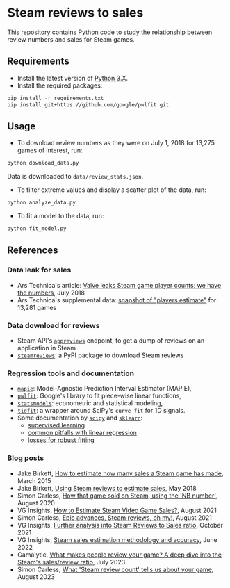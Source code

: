 # Steam reviews to sales

This repository contains Python code to study the relationship between review numbers and sales for Steam games.

## Requirements

- Install the latest version of [Python 3.X][python-download].
- Install the required packages:

```bash
pip install -r requirements.txt
pip install git+https://github.com/google/pwlfit.git
```

[python-download]: <https://www.python.org/downloads/>

## Usage

- To download review numbers as they were on July 1, 2018 for 13,275 games of interest, run:

```bash
python download_data.py
```

Data is downloaded to `data/review_stats.json`.

- To filter extreme values and display a scatter plot of the data, run:

```bash
python analyze_data.py
```

- To fit a model to the data, run:

```bash
python fit_model.py
```

## References

### Data leak for sales

- Ars Technica's article: [Valve leaks Steam game player counts; we have the numbers][arstechnica18-article], July 2018
- Ars Technica's supplemental data: [snapshot of "players estimate"][arstechnica18-data] for 13,281 games

### Data download for reviews

- Steam API's [`appreviews`][steamapi-getreviews] endpoint, to get a dump of reviews on an application in Steam
- [`steamreviews`][pypi-steamreviews]: a PyPI package to download Steam reviews

### Regression tools and documentation

- [`mapie`][pypi-mapie]: Model-Agnostic Prediction Interval Estimator (MAPIE),
- [`pwlfit`][pypi-pwlfit]: Google's library to fit piece-wise linear functions,
- [`statsmodels`][pypi-statsmodels]: econometric and statistical modeling,
- [`tidfit`][pypi-tidfit]: a wrapper around SciPy's `curve_fit` for 1D signals.
- Some documentation by [`scipy`][pypi-scipy] and [`sklearn`][pypi-sklearn]:
  - [supervised learning][sklearn-supervised-learning-doc]
  - [common pitfalls with linear regression][sklearn-common-pitfalls-doc]
  - [losses for robust fitting][scipy-robust-fitting-doc]

### Blog posts

- Jake Birkett, [How to estimate how many sales a Steam game has made][birkett15], March 2015
- Jake Birkett, [Using Steam reviews to estimate sales][birkett18], May 2018
- Simon Carless, [How that game sold on Steam, using the 'NB number'][carless20], August 2020
- VG Insights, [How to Estimate Steam Video Game Sales?][vginsights21], August 2021
- Simon Carless, [Epic advances, Steam reviews, oh my!][carless21], August 2021
- VG Insights, [Further analysis into Steam Reviews to Sales ratio][vginsights21-followup], October 2021
- VG Insights, [Steam sales estimation methodology and accuracy][vginsights22-improvement], June 2022
- Gamalytic, [What makes people review your game? A deep dive into the Steam's sales/review ratio][gamalytic23-deepdive], July 2023
- Simon Carless, [What 'Steam review count' tells us about your game][carless23], August 2023

<!-- Definitions -->

[arstechnica18-article]: <https://arstechnica.com/gaming/2018/07/steam-data-leak-reveals-precise-player-count-for-thousands-of-games/>
[arstechnica18-data]: <http://www.arstechnica.com/wp-content/uploads/2018/07/games_achievements_players_2018-07-01.csv>

[steamapi-getreviews]: <https://partner.steamgames.com/doc/store/getreviews>
[pypi-steamreviews]: <https://github.com/woctezuma/download-steam-reviews>

[pypi-mapie]: <https://github.com/scikit-learn-contrib/MAPIE>
[pypi-pwlfit]: <https://github.com/google/pwlfit>
[pypi-statsmodels]: <https://github.com/statsmodels/statsmodels>
[pypi-tidfit]: <https://github.com/aminnj/tidfit>
[pypi-scipy]: <https://github.com/scipy/scipy>
[pypi-sklearn]: <https://github.com/scikit-learn/scikit-learn>
[sklearn-supervised-learning-doc]: <https://scikit-learn.org/stable/supervised_learning.html>
[sklearn-common-pitfalls-doc]: <https://scikit-learn.org/stable/auto_examples/inspection/plot_linear_model_coefficient_interpretation.html>
[scipy-robust-fitting-doc]: <https://scipy-cookbook.readthedocs.io/items/robust_regression.html>

[birkett15]: <https://greyaliengames.com/blog/how-to-estimate-how-many-sales-a-steam-game-has-made/>
[birkett18]: <https://www.gamasutra.com/blogs/JakeBirkett/20180504/317366/Using_Steam_reviews_to_estimate_sales.php>
[carless20]: <https://newsletter.gamediscover.co/p/how-that-game-sold-on-steam-using>
[vginsights21]: <https://vginsights.com/insights/article/how-to-estimate-steam-video-game-sales/>
[carless21]: <https://newsletter.gamediscover.co/p/epic-advances-steam-reviews-oh-my>
[vginsights21-followup]: <https://vginsights.com/insights/article/further-analysis-into-steam-reviews-to-sales-ratio-how-to-estimate-video-game-sales>
[vginsights22-improvement]: <https://vginsights.com/insights/article/steam-sales-estimation-methodology-and-accuracy>
[gamalytic23-deepdive]: <https://gamalytic.com/blog/a-deep-dive-into-the-steam-review-ratio>
[carless23]: <https://newsletter.gamediscover.co/p/what-steam-review-count-tells-us>
